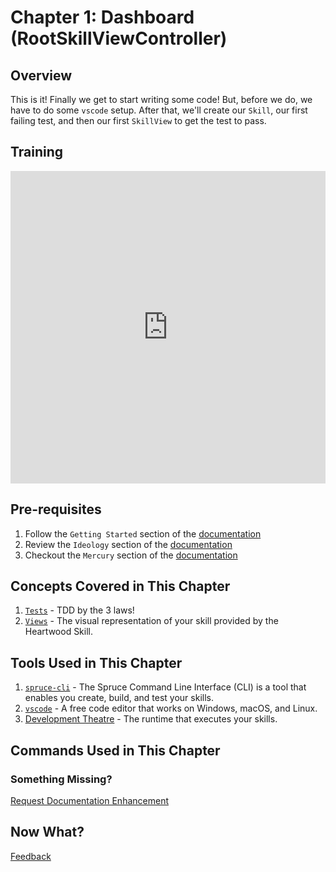 # Chapter 1: Dashboard (RootSkillViewController)

## Overview

This is it! Finally we get to start writing some code! But, before we do, we have to do some `vscode` setup. After that, we'll create our `Skill`, our first failing test, and then our first `SkillView` to get the test to pass.

## Training 

<div class="video-container">
    <iframe width="100%" height="500" src="https://www.youtube.com/embed/CjbafVYh1uc?si=RGCQPTGMN3LAwW6t" title="YouTube video player" frameborder="0" allow="accelerometer; autoplay; clipboard-write; encrypted-media; gyroscope; picture-in-picture; web-share" referrerpolicy="strict-origin-when-cross-origin" allowfullscreen></iframe>
</div>

## Pre-requisites

1. Follow the `Getting Started` section of the [documentation](/getting-started/)
1. Review the `Ideology` section of the [documentation](/ideology/)
2. Checkout the `Mercury` section of the [documentation](/concepts/mercury/)

## Concepts Covered in This Chapter

1. [`Tests`](/concepts/tests/) - TDD by the 3 laws!
2. [`Views`](/concepts/views/) - The visual representation of your skill provided by the Heartwood Skill.

## Tools Used in This Chapter

1. [`spruce-cli`](/getting-started/install-cli/) - The Spruce Command Line Interface (CLI) is a tool that enables you create, build, and test your skills.
2. [`vscode`](https://code.visualstudio.com/) - A free code editor that works on Windows, macOS, and Linux.
3. [Development Theatre](/getting-started/development-theatre/) - The runtime that executes your skills.

## Commands Used in This Chapter

### Something Missing?

<div class="grid-buttons">
    <a class="btn" href="https://forms.gle/2ZMtwUxg1egV8sHT8">Request Documentation Enhancement</a>
</div>

## Now What?

<div class="grid-buttons">
    <a class="btn" href="{{ '/training/building-a-skill/feedback/' | url }}">Feedback</a>
</div>